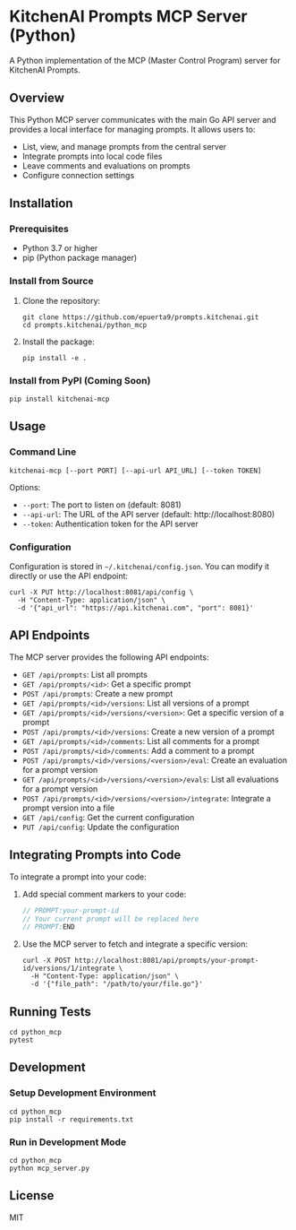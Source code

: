 # KitchenAI Prompts MCP Server (Python)

A Python implementation of the MCP (Master Control Program) server for KitchenAI Prompts.

## Overview

This Python MCP server communicates with the main Go API server and provides a local interface for managing prompts. It allows users to:

- List, view, and manage prompts from the central server
- Integrate prompts into local code files
- Leave comments and evaluations on prompts
- Configure connection settings

## Installation

### Prerequisites

- Python 3.7 or higher
- pip (Python package manager)

### Install from Source

1. Clone the repository:
   ```
   git clone https://github.com/epuerta9/prompts.kitchenai.git
   cd prompts.kitchenai/python_mcp
   ```

2. Install the package:
   ```
   pip install -e .
   ```

### Install from PyPI (Coming Soon)

```
pip install kitchenai-mcp
```

## Usage

### Command Line

```
kitchenai-mcp [--port PORT] [--api-url API_URL] [--token TOKEN]
```

Options:
- `--port`: The port to listen on (default: 8081)
- `--api-url`: The URL of the API server (default: http://localhost:8080)
- `--token`: Authentication token for the API server

### Configuration

Configuration is stored in `~/.kitchenai/config.json`. You can modify it directly or use the API endpoint:

```
curl -X PUT http://localhost:8081/api/config \
  -H "Content-Type: application/json" \
  -d '{"api_url": "https://api.kitchenai.com", "port": 8081}'
```

## API Endpoints

The MCP server provides the following API endpoints:

- `GET /api/prompts`: List all prompts
- `GET /api/prompts/<id>`: Get a specific prompt
- `POST /api/prompts`: Create a new prompt
- `GET /api/prompts/<id>/versions`: List all versions of a prompt
- `GET /api/prompts/<id>/versions/<version>`: Get a specific version of a prompt
- `POST /api/prompts/<id>/versions`: Create a new version of a prompt
- `GET /api/prompts/<id>/comments`: List all comments for a prompt
- `POST /api/prompts/<id>/comments`: Add a comment to a prompt
- `POST /api/prompts/<id>/versions/<version>/eval`: Create an evaluation for a prompt version
- `GET /api/prompts/<id>/versions/<version>/evals`: List all evaluations for a prompt version
- `POST /api/prompts/<id>/versions/<version>/integrate`: Integrate a prompt version into a file
- `GET /api/config`: Get the current configuration
- `PUT /api/config`: Update the configuration

## Integrating Prompts into Code

To integrate a prompt into your code:

1. Add special comment markers to your code:
   ```go
   // PROMPT:your-prompt-id
   // Your current prompt will be replaced here
   // PROMPT:END
   ```

2. Use the MCP server to fetch and integrate a specific version:
   ```
   curl -X POST http://localhost:8081/api/prompts/your-prompt-id/versions/1/integrate \
     -H "Content-Type: application/json" \
     -d '{"file_path": "/path/to/your/file.go"}'
   ```

## Running Tests

```
cd python_mcp
pytest
```

## Development

### Setup Development Environment

```
cd python_mcp
pip install -r requirements.txt
```

### Run in Development Mode

```
cd python_mcp
python mcp_server.py
```

## License

MIT 